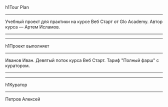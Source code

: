 h1Tour Plan
***
Учебный проект для практики на курсе Веб Старт от Glo Academy. Автор курса — Артем Исламов.
***
***
h1Проект выполняет
***
Иванов Иван. Девятый поток курса Веб Старт. Тариф "Полный фарш" с куратором.
***
***
h1Куратор
***
Петров Алексей


